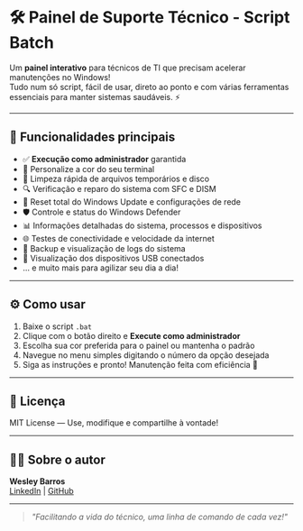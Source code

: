# 🛠️ Painel de Suporte Técnico - Script Batch

Um **painel interativo** para técnicos de TI que precisam acelerar manutenções no Windows!  
Tudo num só script, fácil de usar, direto ao ponto e com várias ferramentas essenciais para manter sistemas saudáveis. ⚡

---

## 🚀 Funcionalidades principais

- ✅ **Execução como administrador** garantida  
- 🎨 Personalize a cor do seu terminal  
- 🧹 Limpeza rápida de arquivos temporários e disco  
- 🔍 Verificação e reparo do sistema com SFC e DISM  
- 🔄 Reset total do Windows Update e configurações de rede  
- 🛡️ Controle e status do Windows Defender  
- 📊 Informações detalhadas do sistema, processos e dispositivos  
- 🌐 Testes de conectividade e velocidade da internet  
- 💾 Backup e visualização de logs do sistema  
- 🔌 Visualização dos dispositivos USB conectados  
- … e muito mais para agilizar seu dia a dia!

---

## ⚙️ Como usar

1. Baixe o script `.bat`  
2. Clique com o botão direito e **Execute como administrador**  
3. Escolha sua cor preferida para o painel ou mantenha o padrão  
4. Navegue no menu simples digitando o número da opção desejada  
5. Siga as instruções e pronto! Manutenção feita com eficiência 💪

---

## 📄 Licença

MIT License — Use, modifique e compartilhe à vontade!

---

## 👨‍💻 Sobre o autor

**Wesley Barros**  
[LinkedIn](https://www.linkedin.com/in/wesley-barros) | [GitHub](https://github.com//wesleybarross)

---

> _"Facilitando a vida do técnico, uma linha de comando de cada vez!"_
